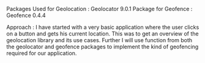 Packages Used for Geolocation :
Geolocator 9.0.1
Package for Geofence :
Geofence 0.4.4

Approach :
I have started with a very basic application where the user clicks on a button and gets his current location. 
This was to get an overview of the geolocation library and its use cases.
Further I will use function from both the geolocator and geofence packages to implement the kind of geofencing required for our application.





